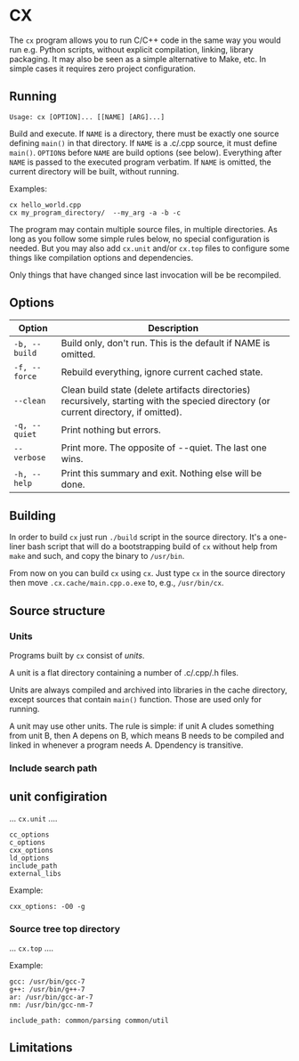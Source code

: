 # CX

The `cx` program allows you to run C/C++ code in the same way you would run
e.g. Python scripts, without explicit compilation, linking, library packaging.
It may also be seen as a simple alternative to Make, etc. In simple cases it
requires zero project configuration.

## Running

`Usage: cx [OPTION]... [[NAME] [ARG]...]`

Build and execute. If `NAME` is a directory, there must be exactly one source
defining `main()` in that directory. If `NAME` is a .c/.cpp source, it must define
`main()`. `OPTION`s before `NAME` are build options (see below). Everything after
`NAME` is passed to the executed program verbatim.
If `NAME` is omitted, the current directory will be built, without running.

Examples:

```
cx hello_world.cpp
cx my_program_directory/  --my_arg -a -b -c
```

The program may contain multiple source files, in multiple directories. As long as you
follow some simple rules below, no special configuration is needed. But you may also add
`cx.unit` and/or `cx.top` files to configure some things like compilation options and
dependencies.

Only things that have changed since last invocation will be be recompiled.


## Options

|Option       |Description |
|-------------|--------------------------------------------------------------|
|`-b, --build`|Build only, don't run. This is the default if NAME is omitted.|
|`-f, --force`|Rebuild everything, ignore current cached state.|
|`--clean`    |Clean build state (delete artifacts directories) recursively, starting with the specied directory (or current directory, if omitted).|
|`-q, --quiet`|Print nothing but errors.|
|`--verbose`  |Print more. The opposite of --quiet. The last one wins.|
|`-h, --help` |Print this summary and exit. Nothing else will be done.|


## Building

In order to build `cx` just run `./build` script in the source directory. It's a one-liner bash script that
will do a bootstrapping build of `cx` without help from `make` and such, and copy the
binary to `/usr/bin`.

From now on you can build `cx` using `cx`. Just type `cx` in the source directory
then move `.cx.cache/main.cpp.o.exe` to, e.g., `/usr/bin/cx`.

## Source structure

### Units

Programs built by `cx` consist of *units*.

A unit is a flat directory containing a number of .c/.cpp/.h files.

Units are always compiled and archived into libraries in the cache directory, except sources that contain `main()` function. Those are used only for running.

A unit may use other units. The rule is simple: if unit A cludes something from unit B, then A depens on B, which means B needs to be compiled and linked in whenever a program needs A. Dpendency is transitive.

### Include search path

## unit configiration

... `cx.unit` ....
```
cc_options
c_options
cxx_options
ld_options
include_path
external_libs
```


Example:
```
cxx_options: -O0 -g

```

### Source tree top directory

... `cx.top` ....

Example:
```
gcc: /usr/bin/gcc-7
g++: /usr/bin/g++-7
ar: /usr/bin/gcc-ar-7
nm: /usr/bin/gcc-nm-7

include_path: common/parsing common/util

```
## Limitations

